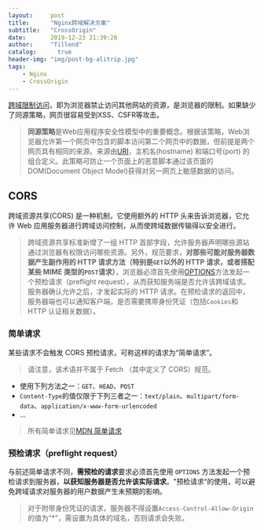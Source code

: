 ```yaml
---
layout:     post
title:      "Nginx跨域解决方案"
subtitle:   "CrossOrigin"
date:       2019-12-23 21:39:28
author:     "Tillend"
catalog:      true
header-img: "img/post-bg-alitrip.jpg"
tags:
    - Nginx
    - CrossOrigin
---
```


[跨域限制访问](https://blog.csdn.net/why_still_confused/article/details/103218785)，即为浏览器禁止访问其他网站的资源，是浏览器的限制。如果缺少了同源策略，网页很容易受到XSS、CSFR等攻击。


> **同源策略**是Web应用程序安全性模型中的重要概念。根据该策略，Web浏览器允许第一个网页中包含的脚本访问第二个网页中的数据，但前提是两个网页具有相同的来源。来源由[URI](https://en.wikipedia.org/wiki/Uniform_Resource_Identifier)，主机名(hostname) 和端口号(port) 的组合定义。此策略可防止一个页面上的恶意脚本通过该页面的DOM(Document Object Model)获得对另一网页上敏感数据的访问。

## CORS
跨域资源共享(CORS) 是一种机制，它使用额外的 HTTP 头来告诉浏览器，它允许 Web 应用服务器进行跨域访问控制，从而使跨域数据传输得以安全进行。

> 跨域资源共享标准新增了一组 HTTP 首部字段，允许服务器声明哪些源站通过浏览器有权限访问哪些资源。另外，规范要求，**对那些可能对服务器数据产生副作用的 HTTP 请求方法（特别是`GET`以外的 HTTP 请求，或者搭配某些 MIME 类型的`POST`请求）**，浏览器必须首先使用[OPTIONS](https://developer.mozilla.org/zh-CN/docs/Web/HTTP/Methods/OPTIONS)方法发起一个预检请求（preflight request），从而获知服务端是否允许该跨域请求。服务器确认允许之后，才发起实际的 HTTP 请求。在预检请求的返回中，服务器端也可以通知客户端，是否需要携带身份凭证（包括`Cookies`和 HTTP 认证相关数据）。

### 简单请求
某些请求不会触发 CORS 预检请求，可称这样的请求为“简单请求”。

> 请注意，该术语并不属于 Fetch （其中定义了 CORS）规范。

- 使用下列方法之一：`GET`、`HEAD`、`POST`
- `Content-Type`的值仅限于下列三者之一：`text/plain`、`multipart/form-data`、`application/x-www-form-urlencoded`
- ...

> 所有简单请求见[MDN 简单请求](https://developer.mozilla.org/zh-CN/docs/Web/HTTP/Access_control_CORS#%E8%8B%A5%E5%B9%B2%E8%AE%BF%E9%97%AE%E6%8E%A7%E5%88%B6%E5%9C%BA%E6%99%AF)

### 预检请求（preflight request）
与前述简单请求不同，**需预检的请求**要求必须首先使用 `OPTIONS`   方法发起一个预检请求到服务器，**以获知服务器是否允许该实际请求**。"预检请求“的使用，可以避免跨域请求对服务器的用户数据产生未预期的影响。

> 对于附带身份凭证的请求，服务器不得设置`Access-Control-Allow-Origin`的值为“*”，需设置为具体的域名，否则请求会失败。
